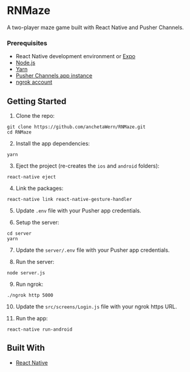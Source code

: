 # RNMaze
A two-player maze game built with React Native and Pusher Channels.

### Prerequisites

- React Native development environment or [Expo](https://expo.io/)
- [Node.js](https://nodejs.org/en/)
- [Yarn](https://yarnpkg.com/en/)
- [Pusher Channels app instance](https://pusher.com/channels)
- [ngrok account](https://ngrok.com/)

## Getting Started

1. Clone the repo:

```
git clone https://github.com/anchetaWern/RNMaze.git
cd RNMaze
```

2. Install the app dependencies:

```
yarn
```

3. Eject the project (re-creates the `ios` and `android` folders):

```
react-native eject
```

4. Link the packages:

```
react-native link react-native-gesture-handler
```

5. Update `.env` file with your Pusher app credentials.

6. Setup the server:

```
cd server
yarn
```

7. Update the `server/.env` file with your Pusher app credentials.

8. Run the server:

```
node server.js
```

9. Run ngrok:

```
./ngrok http 5000
```

10. Update the `src/screens/Login.js` file with your ngrok https URL.

11. Run the app:

```
react-native run-android
```


## Built With

* [React Native](http://facebook.github.io/react-native/)
